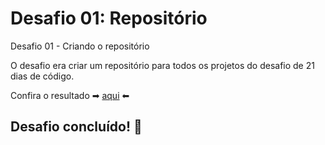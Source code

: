 # Desafio 01: Repositório

Desafio 01 - Criando o repositório

O desafio era criar um repositório para todos os projetos do desafio de 21 dias de código.

Confira o resultado ➡ <a href="https://github.com/JotaPePG/21-dias-de-codigo">aqui</a> ⬅

## Desafio concluído! 🚀